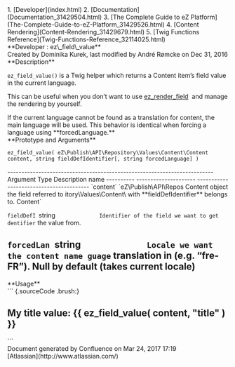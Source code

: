 <div id="page">
<div id="main" class="aui-page-panel">
<div id="main-header">
<div id="breadcrumb-section">
1.  [Developer](index.html)
2.  [Documentation](Documentation_31429504.html)
3.  [The Complete Guide to eZ
    Platform](The-Complete-Guide-to-eZ-Platform_31429526.html)
4.  [Content Rendering](Content-Rendering_31429679.html)
5.  [Twig Functions Reference](Twig-Functions-Reference_32114025.html)

</div>
**Developer : ez\_field\_value**

</div>
<div id="content" class="view">
<div class="page-metadata">
Created by Dominika Kurek, last modified by André Rømcke on Dec 31, 2016

</div>
<div id="main-content" class="wiki-content group">
<div class="contentLayout2">
<div class="columnLayout two-right-sidebar"
data-layout="two-right-sidebar">
<div class="cell normal" data-type="normal">
<div class="innerCell">
**Description**

`ez_field_value()` is a Twig helper which returns a Content item’s field
value in the current language.

This can be useful when you don’t want to
use [ez\_render\_field](#ez_field_value-ez_render_field)  and manage the
rendering by yourself.

<div
class="confluence-information-macro confluence-information-macro-information">
<div class="confluence-information-macro-body">
If the current language cannot be found as a translation for content,
the main language will be used. This behavior is identical when forcing
a language using **forcedLanguage.**

</div>
</div>
**Prototype and Arguments**

`ez_field_value( eZ\Publish\API\Repository\Values\Content\Content content, string fieldDefIdentifier[, string forcedLanguage] )`

<div class="table-wrap">
  -------------------------------------------------------------------------
  Argument   Type                  Description
  name                             
  ---------- --------------------- ----------------------------------------
  `content`  `eZ\Publish\API\Repos Content object the field referred to
             itory\Values\Content\ with **fieldDefIdentifier** belongs to.
             Content`              

  `fieldDefI `string`              Identifier of the field we want to get
  dentifier`                       the value from.

  `forcedLan `string`              Locale we want the content name
  guage`                           translation in (e.g. “fre-FR”). Null by
                                   default (takes current locale)
  -------------------------------------------------------------------------

</div>
**Usage**

<div class="code panel pdl" style="border-width: 1px;">
<div class="codeContent panelContent pdl">
``` {.sourceCode .brush:}
<h2>My title value: {{ ez_field_value( content, "title" ) }}</h2>
```

</div>
</div>
</div>
</div>
<div class="cell aside" data-type="aside">
<div class="innerCell">
</div>
</div>
</div>
</div>
</div>
</div>
</div>
<div id="footer" role="contentinfo">
<div class="section footer-body">
Document generated by Confluence on Mar 24, 2017 17:19

<div id="footer-logo">
[Atlassian](http://www.atlassian.com/)

</div>
</div>
</div>
</div>

